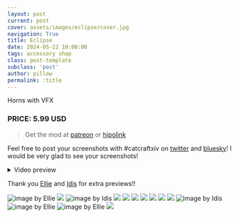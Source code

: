 ```yaml
---
layout: post
current: post
cover: assets/images/eclipse/cover.jpg
navigation: True
title: Eclipse
date: 2024-05-22 10:00:00
tags: accessory shop
class: post-template
subclass: 'post'
author: pillow
permalink: :title
---
```


Horns with VFX

### PRICE: 5.99 USD

> Get the mod at [patreon](https://www.patreon.com/catcraftFFXIV/shop/eclipse-horns-with-vfx-214837?utm_medium=clipboard_copy&utm_source=copyLink&utm_campaign=productshare_creator&utm_content=join_link) or [hipolink](https://hipolink.me/pomigrein/products/eclipse--horns-with-vfx)

Feel free to post your screenshots with #catcraftxiv on [twitter](https://x.com/hashtag/catcraftxiv?src=hashtag_click) and [bluesky](https://bsky.app/hashtag/catcraftxiv)! I would be very glad to see your screenshots!

<details>
  <summary>Video preview</summary>
  <iframe src="https://www.youtube.com/embed/lYFDmB8MyGQ" width="720" height="405" frameborder="0" webkitallowfullscreen mozallowfullscreen allowfullscreen></iframe>
</details>

Thank you [Ellie](https://x.com/Ellieffxiv) and [Idis](https://x.com/idisxiv) for extra previews!!

<img src="/assets/images/eclipse/ellie2.jpg" title="image by Ellie"/>
<img src="https://catcraftxiv.github.io/web/assets/img/gallery/bafkreia3xgwklco2lqz4dkqmni6ohhukckkif3dsjjfpsqfgmcs6jxtxum2.jpg"/>
<img src="https://catcraftxiv.github.io/web/assets/img/gallery/image_c.jpg" title="image by Idis"/>
<img src="/assets/images/eclipse/ffxiv_dx11_2024-10-01_01-45-59_Maya_Adorable_Gameplay.jpg"/>
<img src="/assets/images/eclipse/ffxiv_dx11_2024-10-01_01-45-02_Maya_Adorable_Gameplay.jpg"/>
<img src="/assets/images/eclipse/ffxiv_dx11_2024-10-01_01-45-33_Maya_Adorable_Gameplay.jpg"/>
<img src="/assets/images/eclipse/ffxiv_dx11_2024-05-21_22-49-17.jpg"/>
<img src="/assets/images/eclipse/ffxiv_dx11_2024-05-21_22-51-52.jpg"/>
<img src="/assets/images/eclipse/ffxiv_dx11_2024-05-21_22-53-00.jpg"/>
<img src="/assets/images/eclipse/ffxiv_dx11_2024-05-21_22-55-03.jpg"/>
<img src="https://catcraftxiv.github.io/web/assets/img/gallery/image1_c.jpg" title="image by Idis"/>
<img src="/assets/images/eclipse/ellie1.jpg" title="image by Ellie"/>
<img src="/assets/images/eclipse/ellie3.jpg" title="image by Ellie"/>
<img src="/assets/images/eclipse/cover.jpg"/>